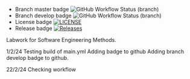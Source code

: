 * Branch master badge ![GitHub Workflow Status (branch)](https://img.shields.io/github/actions/workflow/status/meglou752/sem/main.yml?branch=master)
* Branch develop badge ![GitHub Workflow Status (branch)](https://img.shields.io/github/actions/workflow/status/meglou752/sem/main.yml?branch=develop)
* License badge [![LICENSE](https://img.shields.io/github/license/meglou752/sem.svg?style=flat-square)](https://github.com/meglou752/sem/blob/master/LICENSE)
* Release badge [![Releases](https://img.shields.io/github/release/meglou752/sem/all.svg?style=flat-square)](https://github.com/meglou752/sem/releases)



Labwork for Software Engineering Methods.

1/2/24
Testing build of main.yml
Adding badge to github
Adding branch develop badge to github.

22/2/24
Checking workflow  